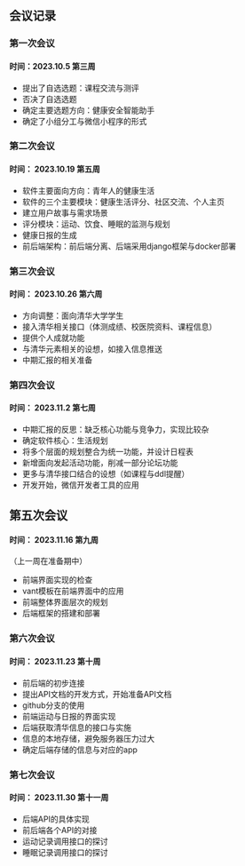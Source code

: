 ## 会议记录
### 第一次会议
#### 时间：2023.10.5 第三周
* 提出了自选选题：课程交流与测评
* 否决了自选选题
* 确定主要选题方向：健康安全智能助手
* 确定了小组分工与微信小程序的形式
### 第二次会议
#### 时间： 2023.10.19 第五周
* 软件主要面向方向：青年人的健康生活
* 软件的三个主要模块：健康生活评分、社区交流、个人主页
* 建立用户故事与需求场景
* 评分模块：运动、饮食、睡眠的监测与规划
* 健康日报的生成
* 前后端架构：前后端分离、后端采用django框架与docker部署
### 第三次会议
#### 时间： 2023.10.26 第六周
* 方向调整：面向清华大学学生
* 接入清华相关接口（体测成绩、校医院资料、课程信息）
* 提供个人成就功能
* 与清华元素相关的设想，如接入信息推送
* 中期汇报的相关准备
### 第四次会议
#### 时间： 2023.11.2 第七周
* 中期汇报的反思：缺乏核心功能与竞争力，实现比较杂
* 确定软件核心：生活规划
* 将多个层面的规划整合为统一功能，并设计日程表
* 新增面向发起活动功能，削减一部分论坛功能
* 更多与清华接口结合的设想（如课程与ddl提醒）
* 开发开始，微信开发者工具的应用
## 第五次会议
#### 时间： 2023.11.16 第九周
（上一周在准备期中）
* 前端界面实现的检查
* vant模板在前端界面中的应用
* 前端整体界面层次的规划
* 后端框架的搭建和部署
### 第六次会议
#### 时间： 2023.11.23 第十周
* 前后端的初步连接
* 提出API文档的开发方式，开始准备API文档
* github分支的使用
* 前端运动与日报的界面实现
* 后端获取清华信息的接口与实施
* 信息的本地存储，避免服务器压力过大
* 确定后端存储的信息与对应的app
### 第七次会议
#### 时间： 2023.11.30 第十一周
* 后端API的具体实现
* 前后端各个API的对接
* 运动记录调用接口的探讨
* 睡眠记录调用接口的探讨